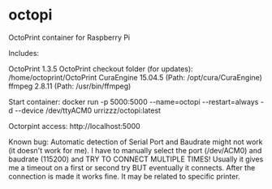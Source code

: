 # octopi

OctoPrint container for Raspberry Pi

Includes:

OctoPrint 1.3.5
OctoPrint checkout folder (for updates): /home/octoprint/OctoPrint
CuraEngine 15.04.5 (Path: /opt/cura/CuraEngine)
ffmpeg 2.8.11 (Path: /usr/bin/ffmpeg)

Start container:
docker run -p 5000:5000 --name=octopi --restart=always -d --device /dev/ttyACM0 urrizzz/octopi:latest

Octorpint access:
http://localhost:5000

Known bug:
Automatic detection of Serial Port and Baudrate might not work (it doesn't work for me). I have to manually select the port (/dev/ACM0) and baudrate (115200) and TRY TO CONNECT MULTIPLE TIMES! Usually it gives me a timeout on a first or second try BUT eventually it connects. After the connection is made it works fine. It may be related to specific printer.
